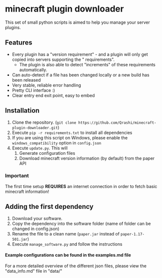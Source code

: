 # minecraft plugin downloader

This set of small python scripts is aimed to help you manage your server plugins.

## Features

* Every plugin has a "version requirement" - and a plugin will only get copied into servers supporting the "
  requirements".
    * The plugin is also able to detect "increments" of these requirements automatically.
* Can auto-detect if a file has been changed locally or a new build has been released
* Very stable, reliable error handling
* Pretty CLI interface :)
* Clear entry end exit point, easy to embed


## Installation

1. Clone the repository. (```git clone https://github.com/Qrashi/minecraft-plugin-downloader.git```)
2. Execute ```pip -r requirements.txt``` to install all dependencies
3. If you are using this script on Windows, please enable the ```windows_compatibility``` option in ```config.json```
4. Execute ```update.py```. This will
   1. Generate configuration files
   2. Download minecraft version information (by default) from the paper API
### Important
The first time setup **REQUIRES** an internet connection in order to fetch basic minecraft information!

## Adding the first dependency

1. Download your software.
2. Copy the dependency into the software folder (name of folder can be changed in config.json)
3. Rename the file to a clean name (```paper.jar``` instead of ```paper-1.17-501.jar```)
4. Execute ```manage_software.py``` and follow the instructions

#### Example configurations can be found in the examples.md file
For a more detailed overview of the different json files, please view the "data_info.md" file in "data/"